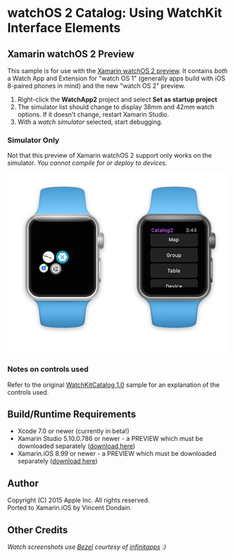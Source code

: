 watchOS 2 Catalog: Using WatchKit Interface Elements
==================================================
 
Xamarin watchOS 2 Preview
-------------------------

This sample is for use with the [Xamarin watchOS 2 preview](https://blog.xamarin.com/watchos-2-preview-and-updates/). It contains *both* a Watch App and Extension for "watch OS 1" (generally apps build with iOS 8-paired phones in mind) and the new "watch OS 2" preview.

1. Right-click the **WatchApp2** project and select **Set as startup project**
2. The simulator list should change to display 38mm and 42mm watch options. If it doesn't change, restart Xamarin Studio.
3. With a *watch simulator* selected, start debugging.


### Simulator Only

Not that this preview of Xamarin watchOS 2 support only works on the simulator. *You cannot compile for or deploy to devices.*

![](Screenshots/watchOS2-sml.png) ![](Screenshots/watchCatalog2-sml.png)

 
### Notes on controls used

Refer to the original [WatchKitCatalog 1.0](https://github.com/xamarin/monotouch-samples/tree/master/WatchKit/WatchKitCatalog) sample for an explanation of the controls used. 

Build/Runtime Requirements 
--------------------------

* Xcode 7.0 or newer (currently in beta!)
* Xamarin Studio 5.10.0.786 or newer - a PREVIEW which must be downloaded separately ([download here](http://forums.xamarin.com/discussion/50055/watchos-2-preview))
* Xamarin.iOS 8.99 or newer - a PREVIEW which must be downloaded separately ([download here](http://forums.xamarin.com/discussion/50055/watchos-2-preview))
 
Author 
------

Copyright (C) 2015 Apple Inc. All rights reserved.  
Ported to Xamarin.iOS by Vincent Dondain.


Other Credits
--------------
*Watch screenshots use [Bezel] courtesy of [infinitapps] :)*  

[Bezel]:http://infinitapps.com/bezel/
[infinitapps]:http://infinitapps.com/
